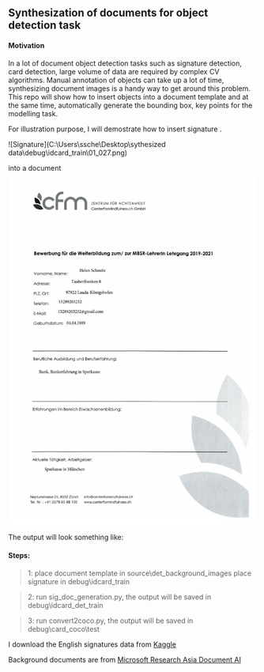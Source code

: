 ## Synthesization of documents for object detection task

#### Motivation


In a lot of document object detection tasks such as signature detection, card detection, 
large volume of data are required by complex CV algorithms. Manual annotation of objects can take up a lot of time, synthesizing document images is a handy way to get around this problem. This repo will show how to insert objects into a document template and 
at the same time, automatically generate the bounding box, key points for the modelling task.

For illustration purpose, I will demostrate how to insert signature .

![Signature](C:\Users\ssche\Desktop\sythesized data\debug\idcard_train\01_027.png)

into a document
![Document](https://github.com/JasonSCFu/Document-Data-Synthesization/blob/main/source/det_background_images/de_val_13.jpg)

The output will look something like:





#### Steps:

> 1: place document template in source\det_background_images
place signature in debug\idcard_train

> 2: run sig_doc_generation.py, the output will be saved in debug\idcard_det_train

> 3: run convert2coco.py, the output will be saved in debug\card_coco\test


I download the English signatures data from [Kaggle](https://www.kaggle.com/datasets/robinreni/signature-verification-dataset?resource=download)

Background documents are from [Microsoft Research Asia Document AI](https://github.com/doc-analysis/XFUND)
